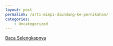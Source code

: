 ```yaml
---
layout: post
permalink: /arti-mimpi-diundang-ke-pernikahan/
categories:
    - Uncategorized
---
```


[Baca Selengkapnya](/01)